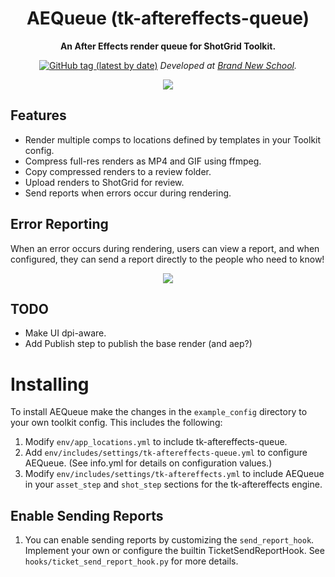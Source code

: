 <div align="center">

# AEQueue (tk-aftereffects-queue)
**An After Effects render queue for ShotGrid Toolkit.**

[![GitHub tag (latest by date)](https://img.shields.io/github/v/tag/nybrandnewschool/tk-aftereffects-queue?label=Version)](https://github.com/nybrandnewschool/tk-aftereffects-queue/releases) *Developed at [Brand New School](https://brandnewschool.com).*

<img src="https://raw.github.com/nybrandnewschool/tk-aftereffects-queue/master/res/aequeue_demo.gif"/>
</div>

## Features
- Render multiple comps to locations defined by templates in your Toolkit config.
- Compress full-res renders as MP4 and GIF using ffmpeg.
- Copy compressed renders to a review folder.
- Upload renders to ShotGrid for review.
- Send reports when errors occur during rendering.

## Error Reporting
When an error occurs during rendering, users can view a report, and when configured, they can send a report directly to the people who need to know!

<p align="center">
    <img src="https://raw.github.com/nybrandnewschool/tk-aftereffects-queue/master/res/aequeue_demo_reporting.gif"/>
</p>

## TODO
- Make UI dpi-aware.
- Add Publish step to publish the base render (and aep?)

# Installing
To install AEQueue make the changes in the `example_config` directory to your own toolkit config. This includes the following:

1. Modify `env/app_locations.yml` to include tk-aftereffects-queue.
2. Add `env/includes/settings/tk-aftereffects-queue.yml` to configure AEQueue. (See info.yml for details on configuration values.)
3. Modify `env/includes/settings/tk-aftereffects.yml` to include AEQueue in your `asset_step` and `shot_step` sections for the tk-aftereffects engine.

## Enable Sending Reports
1. You can enable sending reports by customizing the `send_report_hook`. Implement your
own or configure the builtin TicketSendReportHook. See `hooks/ticket_send_report_hook.py` for more details.
